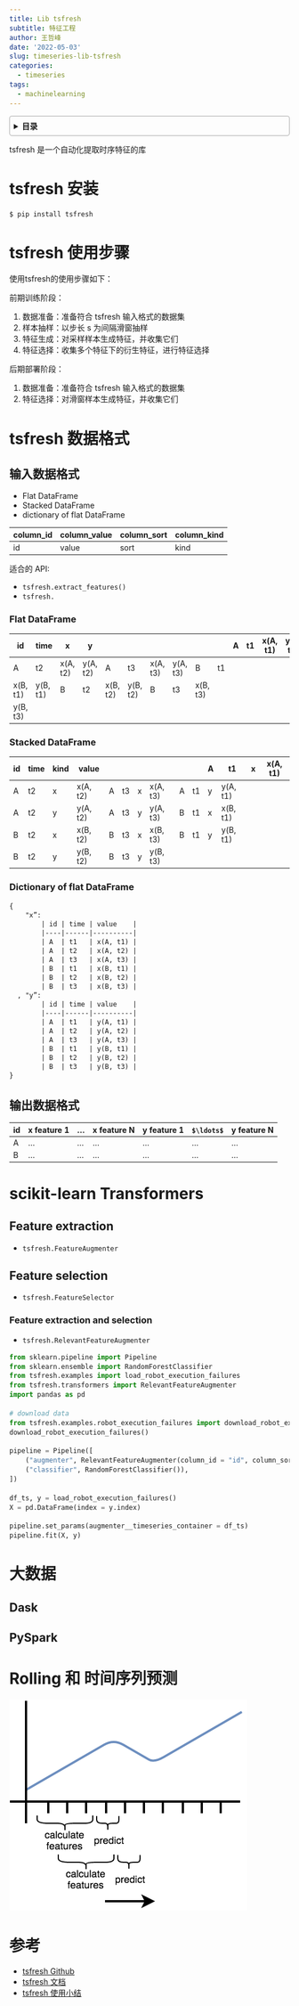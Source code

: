 ```yaml
---
title: Lib tsfresh
subtitle: 特征工程
author: 王哲峰
date: '2022-05-03'
slug: timeseries-lib-tsfresh
categories:
  - timeseries
tags:
  - machinelearning
---
```


<style>
details {
    border: 1px solid #aaa;
    border-radius: 4px;
    padding: .5em .5em 0;
}
summary {
    font-weight: bold;
    margin: -.5em -.5em 0;
    padding: .5em;
}
details[open] {
    padding: .5em;
}
details[open] summary {
    border-bottom: 1px solid #aaa;
    margin-bottom: .5em;
}
</style>

<details><summary>目录</summary><p>

- [tsfresh 安装](#tsfresh-安装)
- [tsfresh 使用步骤](#tsfresh-使用步骤)
- [tsfresh 数据格式](#tsfresh-数据格式)
  - [输入数据格式](#输入数据格式)
    - [Flat DataFrame](#flat-dataframe)
    - [Stacked DataFrame](#stacked-dataframe)
    - [Dictionary of flat DataFrame](#dictionary-of-flat-dataframe)
  - [输出数据格式](#输出数据格式)
- [scikit-learn Transformers](#scikit-learn-transformers)
  - [Feature extraction](#feature-extraction)
  - [Feature selection](#feature-selection)
    - [Feature extraction and selection](#feature-extraction-and-selection)
- [大数据](#大数据)
  - [Dask](#dask)
  - [PySpark](#pyspark)
- [Rolling 和 时间序列预测](#rolling-和-时间序列预测)
- [参考](#参考)
</p></details><p></p>


tsfresh 是一个自动化提取时序特征的库

# tsfresh 安装

```bash
$ pip install tsfresh
```

# tsfresh 使用步骤

使用tsfresh的使用步骤如下：

前期训练阶段：

1. 数据准备：准备符合 tsfresh 输入格式的数据集
2. 样本抽样：以步长 s 为间隔滑窗抽样
3. 特征生成：对采样样本生成特征，并收集它们
4. 特征选择：收集多个特征下的衍生特征，进行特征选择


后期部署阶段：

1. 数据准备：准备符合 tsfresh 输入格式的数据集
2. 特征选择：对滑窗样本生成特征，并收集它们

# tsfresh 数据格式

## 输入数据格式 

* Flat DataFrame
* Stacked DataFrame
* dictionary of flat DataFrame

| column_id | column_value | column_sort | column_kind |
|-----------|--------------|-------------|-------------|
| id        | value        | sort        | kind        |


适合的 API:

* `tsfresh.extract_features()`
* `tsfresh.`

### Flat DataFrame

| id       | time     | x        | y        |          |          |          |          |          |    | A  | t1  | x(A, t1) | y(A, t1) |
|----------|----------|----------|----------|----------|----------|----------|----------|----------|----|----|----|----|----|
| A        | t2       | x(A, t2) | y(A, t2) | A        | t3       | x(A, t3) | y(A, t3) | B        | t1 |    |     |          |          |
| x(B, t1) | y(B, t1) | B        | t2       | x(B, t2) | y(B, t2) | B        | t3       | x(B, t3) |    |    |     |          |          |
| y(B, t3) |          |          |          |          |          |          |          |          |    |    |     |          |          |

### Stacked DataFrame

| id | time | kind | value    |   |    |   |          |   |   | A | t1       | x | x(A, t1) |
|----|------|------|----------|---|----|---|----------|---|---|---|----------|---|----------|
| A  | t2   | x    | x(A, t2) | A | t3 | x | x(A, t3) | A |t1 |y  | y(A, t1) |   |          |
| A  | t2   | y    | y(A, t2) | A | t3 | y | y(A, t3) | B |t1 |x  | x(B, t1) |   |          |
| B  | t2   | x    | x(B, t2) | B | t3 | x | x(B, t3) | B |t1 |y  | y(B, t1) |   |          |
| B  | t2   | y    | y(B, t2) | B | t3 | y | y(B, t3) |   |   |   |          |   |          |

### Dictionary of flat DataFrame

```
{ 
    "x”:
        | id | time | value    |
        |----|------|----------|
        | A  | t1   | x(A, t1) |
        | A  | t2   | x(A, t2) |
        | A  | t3   | x(A, t3) |
        | B  | t1   | x(B, t1) |
        | B  | t2   | x(B, t2) |
        | B  | t3   | x(B, t3) |
  , "y”:
        | id | time | value    |
        |----|------|----------|
        | A  | t1   | y(A, t1) |
        | A  | t2   | y(A, t2) |
        | A  | t3   | y(A, t3) |
        | B  | t1   | y(B, t1) |
        | B  | t2   | y(B, t2) |
        | B  | t3   | y(B, t3) |
}
```

## 输出数据格式

| id | x feature 1 | … | x feature N | y feature 1 | `$\ldots$` | y feature N |
|----|-----------------|---|-----------------|-----------------|---|-----------------|
| A  | …               | … | …               | …               | … | …               |
| B  | …               | … | …               | …               | … | …               |


# scikit-learn Transformers

## Feature extraction

* `tsfresh.FeatureAugmenter`

## Feature selection

* `tsfresh.FeatureSelector`

### Feature extraction and selection

* `tsfresh.RelevantFeatureAugmenter`

```python
from sklearn.pipeline import Pipeline
from sklearn.ensemble import RandomForestClassifier
from tsfresh.examples import load_robot_execution_failures
from tsfresh.transformers import RelevantFeatureAugmenter
import pandas as pd

# download data
from tsfresh.examples.robot_execution_failures import download_robot_execution_failures
download_robot_execution_failures()

pipeline = Pipeline([
    ("augmenter", RelevantFeatureAugmenter(column_id = "id", column_sort = "time")),
    ("classifier", RandomForestClassifier()),
])

df_ts, y = load_robot_execution_failures()
X = pd.DataFrame(index = y.index)

pipeline.set_params(augmenter__timeseries_container = df_ts)
pipeline.fit(X, y)
```


# 大数据

## Dask


## PySpark

# Rolling 和 时间序列预测

![img](images/rolling_mechanism_1.png)



# 参考

* [tsfresh Github](https://github.com/blue-yonder/tsfresh‍)
* [tsfresh 文档](https://tsfresh.readthedocs.io)
* [tsfresh 使用小结](https://mp.weixin.qq.com/s?__biz=MzUyNzA1OTcxNg==&mid=2247487150&idx=1&sn=d070e11282e3bd1f9656e6be656d16e0&chksm=fa0410c5cd7399d3b1acec6d379c659d1344cf52232206e86c6d5867ba54c77062ca3581e06a&scene=178&cur_album_id=1577157748566310916#rd)

